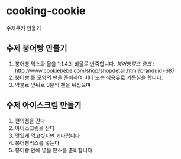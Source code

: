 # cooking-cookie
수제쿠키 만들기

## 수제 붕어빵 만들기

1. 붕어빵 믹스와 물을 1:1.4의 비율로 반죽합니다. 
*붕어빵믹스 링크* : http://www.cookiebebe.com/shop/shopdetail.html?branduid=687
2. 붕어빵 틀 모양의 팬을 준비하여 버터 또는 식용유로 기름칠을 합니다.
3. 약불로 앞뒤로 3분씩 팬을 뒤집으며

## 수제 아이스크림 만들기

1. 편의점을 간다
2. 아이스크림을 산다
4. 맛있게 먹고싶지만 기다립니다
5. 붕어빵믹스를 넣는다
6. 붕어빵 안에 넣을 팥소를 준비합니다.

